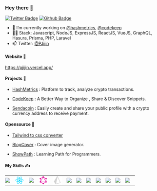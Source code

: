 ### Hey there 👋

[![Twitter Badge](https://img.shields.io/badge/-PJijin-blue?style=flat&logo=twitter&logoColor=white&link=https://twitter.com/PJijin/)](https://www.twitter.com/PJijin/) [![Github Badge](https://img.shields.io/badge/-PJijin-grey?style=flat&logo=github&logoColor=white&link=https://github.com/PJijin/)](https://www.github.com/PJijin/)

- 🔭 I’m currently working on <a href="https://hashmetrics.app">@hashmetrics</a>, <a href="https://codekeep.io">@codekeep</a>
- 👨‍💻 Stack: Javascript, NodeJS, ExpressJS, ReactJS, VueJS, GraphQL, Hasura, Prisma, PHP, Laravel
- 📫 Twitter: <a href="https://twitter.com/PJijin">@PJijin</a>

#### Website 📂

<a href="https://pjijin.vercel.app/">https://pjijin.vercel.app/</a>

#### Projects 📂

- <a href="https://hashmetrics.app/">HashMetrics</a> : Platform to track, analyze crypto transactions.

- <a href="https://codekeep.io/">CodeKeep</a> : A Better Way to Organize , Share & Discover Snippets.

- <a href="https://sendacoin.to/">Sendacoin</a> : Easily create and share your public profile with a crypto currency address to receive payment.



#### Opensource 📖 

- <a href="https://tailwind-to-css.vercel.app/">Tailwind to css converter</a> 

- <a href="https://blogcover.now.sh/">BlogCover</a> : Cover image generator.

- <a href="https://roadmap.vercel.app/">ShowPath</a> : Learning Path for Programmers.


#### My Skills ✍️

<table style="border: none;">
<tr style="border: none; padding: 0; margin: 0;">
    <td style="border: none; padding: 0; margin: 0;"> <img src="https://i.imgur.com/skEm5dG.png" width='30' style='margin-right: 1rem;' /> </td>
    <td style="border: none; padding: 0;"> <img src="https://github.com/vscode-icons/vscode-icons/blob/master/icons/file_type_reactjs.svg" width='30' style='margin-right: 1rem;' /> </td>
   <td style="border: none; padding: 0;"> <img src="https://blogcover.vercel.app/icons/redux-action.svg" width='30' style='margin-right: 1rem;' /> </td>
    <td style="border: none; padding: 0;"> <img src="https://raw.githubusercontent.com/vscode-icons/vscode-icons/master/icons/file_type_graphql.svg" width='30' style='margin-right: 1rem;' /> </td>
   <td style="border: none; padding: 0;"> <img src="https://raw.githubusercontent.com/vscode-icons/vscode-icons/master/icons/file_type_prisma.svg" width='30' style='margin-right: 1rem;' /> </td>
  <td style="border: none; padding: 0;"> <img src="https://devzstudio.vercel.app/assets/icons/vue.svg" width='30' style='margin-right: 1rem;' /> </td>
  
   <td style="border: none; padding: 0;"> <img src="https://blogcover.vercel.app/icons/nodejs.svg" width='30' style='margin-right: 1rem;' /> </td>
      <td style="border: none; padding: 0;"> <img src="https://www.devzstudio.com/assets/icons/postgresql.svg" width='30' style='margin-right: 1rem;' /> </td>
      <td style="border: none; padding: 0;"> <img src="https://www.devzstudio.com/assets/icons/mysql.svg" width='30' style='margin-right: 1rem;' /> </td>
      <td style="border: none; padding: 0;"> <img src="https://devzstudio.com/assets/icons/hasura.svg" width='30' style='margin-right: 1rem;' /> </td> 
    <td style="border: none; padding: 0;"> <img src="https://blogcover.vercel.app/icons/php.svg" width='30' style='margin-right: 1rem;' /> </td>
    <td style="border: none; padding: 0;"> <img src="https://www.devzstudio.com/assets/icons/laravel.svg" width='30' style='margin-right: 1rem;' /> </td>

</tr>
</table>
